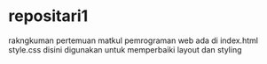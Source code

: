 # repositari1

rakngkuman pertemuan matkul pemrograman web ada di index.html
style.css disini digunakan untuk memperbaiki layout dan styling